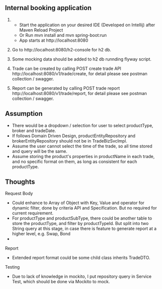 Internal booking application
-
1. - Start the application on your desired IDE (Developed on Intellij) after Maven Reload Project
    - Or Run mvn install and mvn spring-boot:run
    - App starts at http://localhost:8080

2. Go to http://localhost:8080/h2-console for h2 db.

3. Some mocking data should be added to h2 db runnding flyway script.
4. Trade can be created by calling POST create trade API http://localhost:8080/v1/trade/create, for detail please see postman collection / swagger.
5. Report can be generated by calling POST trade report http://localhost:8080/v1/trade/report, for detail please see postman collection / swagger.


Assumption 
-

- There would be a dropdown / selection for user to select productType, broker and tradeDate.
- If follows Domain Driven Design, productEntityRepository and brokerEntityRepository should not be in TradeBizSvcImpl.
- Assume the user cannot select the time of the trade, so all time stored and query will be the same.
- Assume storing the product's properties in productName in each trade, and no specific format on them, as long as consistent for each productType. 

Thoughts
- 
Request Body
- Could enhance to Array of Object with Key, Value and operator for dynamic filter, done by criteria API and Specification. But no required for current requirement.
- For productType and productSubType, there could be another table to store the productType, and filter by productTypeId. But split into two String query at this stage, in case there is feature to generate report at a higher level, e.g. Swap, Bond
-
Report
- Extended report format could be some child class inherits TradeDTO.  

Testing
- Due to lack of knowledge in mockito, I put repository query in Service Test, which should be done via Mockito to mock.